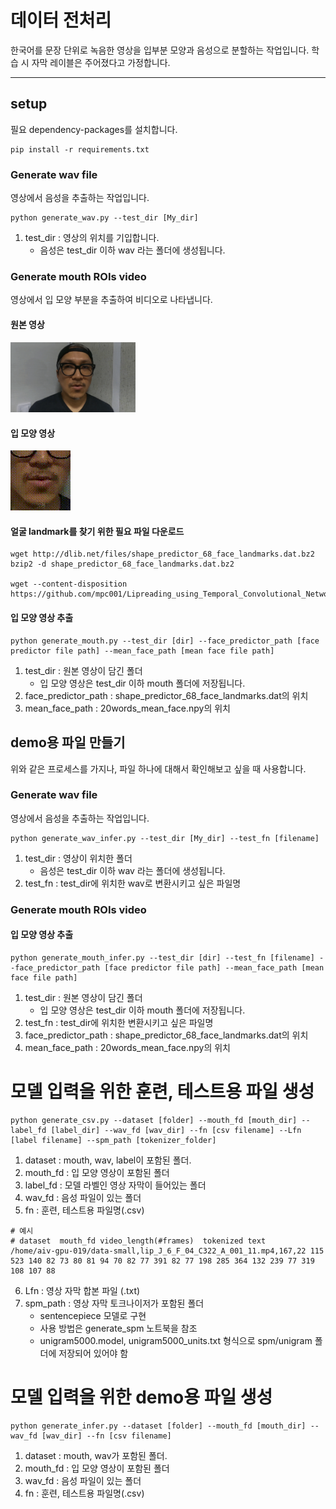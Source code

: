 # 데이터 전처리

한국어를 문장 단위로 녹음한 영상을 입부분 모양과 음성으로 분할하는 작업입니다. 학습 시 자막 레이블은 주어졌다고 가정합니다. 

---
## setup

필요  dependency-packages를 설치합니다.
~~~
pip install -r requirements.txt
~~~


### Generate wav file

영상에서 음성을 추출하는 작업입니다. 
~~~
python generate_wav.py --test_dir [My_dir]
~~~

1. test_dir : 영상의 위치를 기입합니다.
   * 음성은  test_dir 이하 wav 라는 폴더에 생성됩니다. 

### Generate mouth ROIs video

영상에서 입 모양 부분을 추출하여 비디오로 나타냅니다. 

#### 원본 영상 

<img src='https://github.com/alcien/avsr_test/blob/main/asset/lip_K_5_M_04_C955_A_012_9.gif' style='width:200px'>
</img>

#### 입 모양 영상

<img src='https://github.com/alcien/avsr_test/blob/main/asset/mouth_lip_K_5_M_04_C955_A_012_9.gif' width:200px height:100px>
</img>

#### 얼굴 landmark를 찾기 위한 필요 파일 다운로드
~~~
wget http://dlib.net/files/shape_predictor_68_face_landmarks.dat.bz2
bzip2 -d shape_predictor_68_face_landmarks.dat.bz2

wget --content-disposition https://github.com/mpc001/Lipreading_using_Temporal_Convolutional_Networks/raw/master/preprocessing/20words_mean_face.npy
~~~

#### 입 모양 영상 추출
~~~
python generate_mouth.py --test_dir [dir] --face_predictor_path [face predictor file path] --mean_face_path [mean face file path]
~~~

1. test_dir : 원본 영상이 담긴 폴더
    * 입 모양 영상은 test_dir 이하 mouth 폴더에 저장됩니다.     
2. face_predictor_path : shape_predictor_68_face_landmarks.dat의 위치
3. mean_face_path : 20words_mean_face.npy의 위치



## demo용 파일 만들기


위와 같은 프로세스를 가지나, 파일 하나에 대해서 확인해보고 싶을 때 사용합니다. 

### Generate wav file

영상에서 음성을 추출하는 작업입니다. 
~~~
python generate_wav_infer.py --test_dir [My_dir] --test_fn [filename]
~~~

1. test_dir : 영상이 위치한 폴더
   * 음성은  test_dir 이하 wav 라는 폴더에 생성됩니다.
2. test_fn : test_dir에 위치한 wav로 변환시키고 싶은 파일명

### Generate mouth ROIs video

#### 입 모양 영상 추출
~~~
python generate_mouth_infer.py --test_dir [dir] --test_fn [filename] --face_predictor_path [face predictor file path] --mean_face_path [mean face file path]
~~~

1. test_dir : 원본 영상이 담긴 폴더
    * 입 모양 영상은 test_dir 이하 mouth 폴더에 저장됩니다.
2. test_fn : test_dir에 위치한 변환시키고 싶은 파일명 
3. face_predictor_path : shape_predictor_68_face_landmarks.dat의 위치
4. mean_face_path : 20words_mean_face.npy의 위치


# 모델 입력을 위한 훈련, 테스트용 파일 생성
~~~
python generate_csv.py --dataset [folder] --mouth_fd [mouth_dir] --label_fd [label_dir] --wav_fd [wav_dir] --fn [csv filename] --Lfn [label filename] --spm_path [tokenizer_folder]
~~~

1. dataset : mouth, wav, label이 포함된 폴더.
2. mouth_fd : 입 모양 영상이 포함된 폴더
3. label_fd : 모델 라벨인 영상 자막이 들어있는 폴더
4. wav_fd : 음성 파일이 있는 폴더
5. fn : 훈련, 테스트용 파일명(.csv)
~~~
# 예시
# dataset  mouth_fd video_length(#frames)  tokenized text
/home/aiv-gpu-019/data-small,lip_J_6_F_04_C322_A_001_11.mp4,167,22 115 523 140 82 73 80 81 94 70 82 77 391 82 77 198 285 364 132 239 77 319 108 107 88
~~~
6. Lfn : 영상 자막 합본 파일 (.txt)
7. spm_path : 영상 자막 토크나이저가 포함된 폴더
     * sentencepiece 모델로 구현
     * 사용 방법은 generate_spm 노트북을 참조
     * unigram5000.model, unigram5000_units.txt 형식으로 spm/unigram 폴더에 저장되어 있어야 함

# 모델 입력을 위한 demo용 파일 생성
~~~
python generate_infer.py --dataset [folder] --mouth_fd [mouth_dir] --wav_fd [wav_dir] --fn [csv filename] 
~~~

1. dataset : mouth, wav가 포함된 폴더.
2. mouth_fd : 입 모양 영상이 포함된 폴더
3. wav_fd : 음성 파일이 있는 폴더
4. fn : 훈련, 테스트용 파일명(.csv)


  


